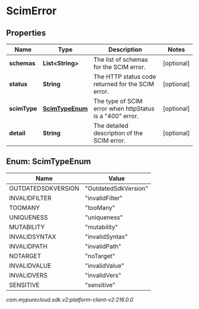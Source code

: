 # ScimError


## Properties

| Name | Type | Description | Notes |
| ------------ | ------------- | ------------- | ------------- |
| **schemas** | **List&lt;String&gt;** | The list of schemas for the SCIM error. |  [optional] |
| **status** | **String** | The HTTP status code returned for the SCIM error. |  [optional] |
| **scimType** | [**ScimTypeEnum**](#Enum--ScimTypeEnum) | The type of SCIM error when httpStatus is a \"400\" error. |  [optional] |
| **detail** | **String** | The detailed description of the SCIM error. |  [optional] |


## Enum: ScimTypeEnum

| Name | Value |
| ---- | ----- |
| OUTDATEDSDKVERSION | &quot;OutdatedSdkVersion&quot; | 
| INVALIDFILTER | &quot;invalidFilter&quot; | 
| TOOMANY | &quot;tooMany&quot; | 
| UNIQUENESS | &quot;uniqueness&quot; | 
| MUTABILITY | &quot;mutability&quot; | 
| INVALIDSYNTAX | &quot;invalidSyntax&quot; | 
| INVALIDPATH | &quot;invalidPath&quot; | 
| NOTARGET | &quot;noTarget&quot; | 
| INVALIDVALUE | &quot;invalidValue&quot; | 
| INVALIDVERS | &quot;invalidVers&quot; | 
| SENSITIVE | &quot;sensitive&quot; | 




_com.mypurecloud.sdk.v2:platform-client-v2:216.0.0_
